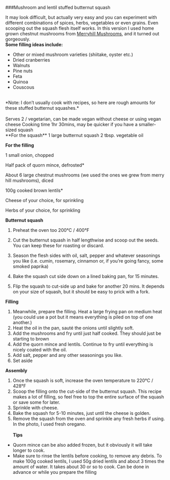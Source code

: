 ###Mushroom and lentil stuffed butternut squash

It may look difficult, but actually very easy and you can experiment with different combinations of spices, herbs, vegetables or even grains. Even scooping out the squash flesh itself works. In this version I used home grown chestnut mushrooms from [Merryhill Mushrooms](https://www.merryhill-mushrooms.co.uk/store/p5/Merryhill-Mushrooms-Chestnut-mushroom-gift-kit.html), and it turned out gorgeously. 
<br>
**Some filling ideas include:**
* Other or mixed mushroom varieties (shiitake, oyster etc.)
* Dried cranberries
* Walnuts
* Pine nuts
* Feta
* Quinoa
* Couscous
<br>
*Note: I don’t usually cook with recipes, so here are rough amounts for these stuffed butternut squashes.*
<br><br>
Serves 2 / vegetarian, can be made vegan without cheese or using vegan cheese 
Cooking time 1hr 30mins, may be quicker if you have a smaller-sized squash
<br>
**For the squash**
1 large butternut squash
2 tbsp. vegetable oil

**For the filling**

1 small onion, chopped

Half pack of quorn mince, defrosted*

About 6 large chestnut mushrooms (we used the ones we grew from merry hill mushrooms), diced

100g cooked brown lentils* 

Cheese of your choice, for sprinkling

Herbs of your choice, for sprinkling

**Butternut squash**

1. Preheat the oven too 200°C / 400°F

1. Cut the butternut squash in half lengthwise and scoop out the seeds. You can keep these for roasting or discard.

1. Season the flesh sides with oil, salt, pepper and whatever seasonings you like (i.e. cumin, rosemary, cinnamon or, if you’re going fancy, some smoked paprika)

1. Bake the squash cut side down on a lined baking pan, for 15 minutes. 

1. Flip the squash to cut-side up and bake for another 20 mins. It depends on your size of squash, but it should be easy to prick with a fork.

**Filling**

1. Meanwhile, prepare the filling. Heat a large frying pan on medium heat (you could use a pot but it means everything is piled on top of one another.) 
1. Heat the oil in the pan, sauté the onions until slightly soft. 
1. Add the mushrooms and fry until just half cooked. They should just be starting to brown
1. Add the quorn mince and lentils. Continue to fry until everything is nicely coated with the oil.
1. Add salt, pepper and any other seasonings you like.
1. Set aside

**Assembly**

1. Once the squash is soft, increase the oven temperature to 220°C / 428°F 
1. Scoop the filling onto the cut-side of the butternut squash. This recipe makes a lot of filling, so feel free to top the entire surface of the squash or save some for later.
1. Sprinkle with cheese.
1. Bake the squash for 5-10 minutes, just until the cheese is golden.
1. Remove the squash from the oven and sprinkle any fresh herbs if using. In the photo, I used fresh oregano.
<br><br>
**Tips**

* Quorn mince can be also added frozen, but it obviously it will take longer to cook. 
* Make sure to rinse the lentils before cooking, to remove any debris. To make 100g cooked lentils, I used 50g dried lentils and about 3 times the amount of water. It takes about 30 or so to cook. Can be done in advance or while you prepare the filling